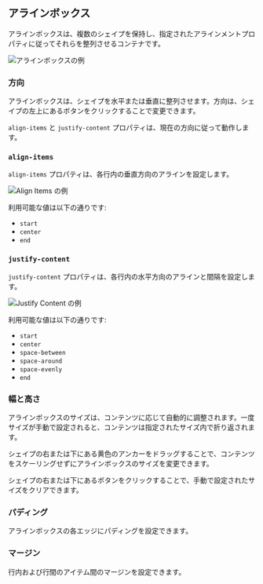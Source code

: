 ## アラインボックス
アラインボックスは、複数のシェイプを保持し、指定されたアラインメントプロパティに従ってそれらを整列させるコンテナです。

![アラインボックスの例](/assets/shape-alignbox.png)

### 方向
アラインボックスは、シェイプを水平または垂直に整列させます。方向は、シェイプの左上にあるボタンをクリックすることで変更できます。

`align-items` と `justify-content` プロパティは、現在の方向に従って動作します。

### `align-items`
`align-items` プロパティは、各行内の垂直方向のアラインを設定します。

![Align Items の例](/assets/shape-alignbox-alignitems.png)

利用可能な値は以下の通りです:
- `start`
- `center`
- `end`

### `justify-content`
`justify-content` プロパティは、各行内の水平方向のアラインと間隔を設定します。

![Justify Content の例](/assets/shape-alignbox-justifycontent.png)

利用可能な値は以下の通りです:
- `start`
- `center`
- `space-between`
- `space-around`
- `space-evenly`
- `end`

### 幅と高さ
アラインボックスのサイズは、コンテンツに応じて自動的に調整されます。一度サイズが手動で設定されると、コンテンツは指定されたサイズ内で折り返されます。

シェイプの右または下にある黄色のアンカーをドラッグすることで、コンテンツをスケーリングせずにアラインボックスのサイズを変更できます。

シェイプの右または下にあるボタンをクリックすることで、手動で設定されたサイズをクリアできます。

### パディング
アラインボックスの各エッジにパディングを設定できます。

### マージン
行内および行間のアイテム間のマージンを設定できます。